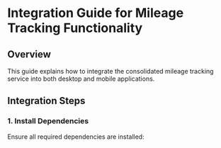 # Integration Guide for Mileage Tracking Functionality

## Overview
This guide explains how to integrate the consolidated mileage tracking service into both desktop and mobile applications.

## Integration Steps

### 1. Install Dependencies
Ensure all required dependencies are installed:
